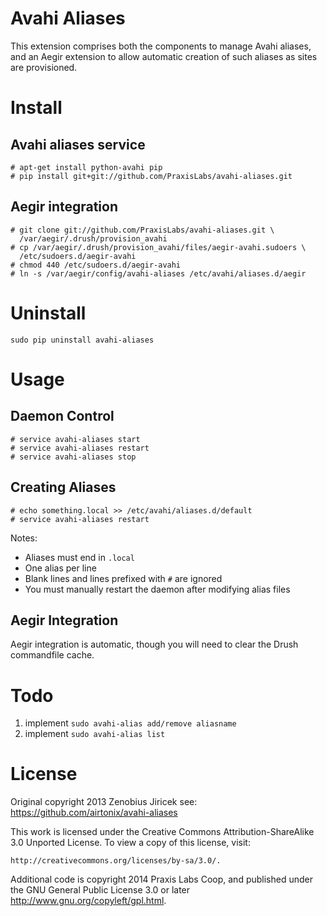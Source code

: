 Avahi Aliases
=============

This extension comprises both the components to manage Avahi aliases, and an
Aegir extension to allow automatic creation of such aliases as sites are
provisioned.


Install
=======

Avahi aliases service
---------------------

    # apt-get install python-avahi pip
    # pip install git+git://github.com/PraxisLabs/avahi-aliases.git

Aegir integration
-----------------

    # git clone git://github.com/PraxisLabs/avahi-aliases.git \
      /var/aegir/.drush/provision_avahi
    # cp /var/aegir/.drush/provision_avahi/files/aegir-avahi.sudoers \
      /etc/sudoers.d/aegir-avahi
    # chmod 440 /etc/sudoers.d/aegir-avahi
    # ln -s /var/aegir/config/avahi-aliases /etc/avahi/aliases.d/aegir


Uninstall
==========

    sudo pip uninstall avahi-aliases


Usage
==========

Daemon Control
--------------

    # service avahi-aliases start
    # service avahi-aliases restart
    # service avahi-aliases stop

Creating Aliases
----------------

    # echo something.local >> /etc/avahi/aliases.d/default
    # service avahi-aliases restart

Notes:

* Aliases must end in `.local`
* One alias per line
* Blank lines and lines prefixed with `#` are ignored
* You must manually restart the daemon after modifying alias files

Aegir Integration
-----------------

Aegir integration is automatic, though you will need to clear the Drush
commandfile cache.


Todo
=====

1. implement `sudo avahi-alias add/remove aliasname`
2. implement `sudo avahi-alias list`


License
=======

Original copyright 2013 Zenobius Jiricek
see: https://github.com/airtonix/avahi-aliases

This work is licensed under the Creative Commons Attribution-ShareAlike 3.0
Unported License. To view a copy of this license, visit:

    http://creativecommons.org/licenses/by-sa/3.0/.

Additional code is copyright 2014 Praxis Labs Coop, and published under the
GNU General Public License 3.0 or later http://www.gnu.org/copyleft/gpl.html.
